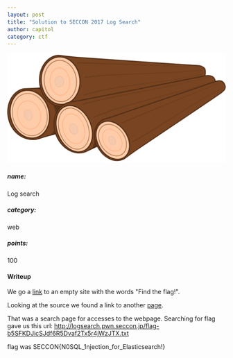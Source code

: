 ```yaml
---
layout: post
title: "Solution to SECCON 2017 Log Search"
author: capitol
category: ctf
---
```

![logs](/images/logs.png)

##### name:
Log search

##### category:
web

##### points:
100

#### Writeup

We go a [link](http://logsearch.pwn.seccon.jp/) to an empty site with the words
"Find the flag!". 

Looking at the source we found a link to another [page](http://logsearch.pwn.seccon.jp/logsearch.php).

That was a search page for accesses to the webpage. Searching for flag gave us 
 this url: http://logsearch.pwn.seccon.jp/flag-b5SFKDJicSJdf6R5Dvaf2Tx5r4jWzJTX.txt

flag was SECCON{N0SQL_1njection_for_Elasticsearch!}
